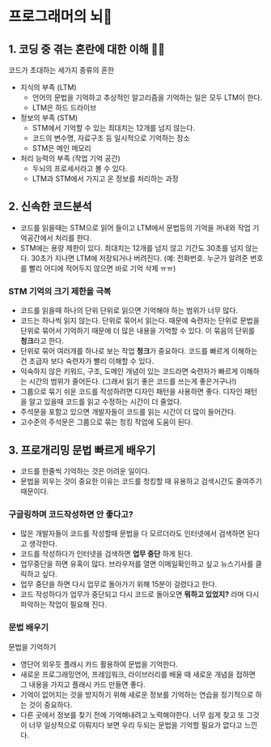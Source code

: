 # 프로그래머의 뇌🤔

## 1. 코딩 중 겪는 혼란에 대한 이해 🤷‍♂️
코드가 초대하는 세가지 종류의 혼한
* 지식의 부족 (LTM)
    * 언어의 문법을 기억하고 추상적인 알고리즘을 기억하는 일은 모두 LTM이 한다. 
    * LTM은 하드 드라이브
* 정보의 부족 (STM)
    * STM에서 기억할 수 있는 최대치는 12개를 넘지 않는다. 
    * 코드의 변수명, 자료구조 등 일시적으로 기억하는 장소
    * STM은 메인 메모리
* 처리 능력의 부족 (작업 기억 공간)
    * 두뇌의 프로세서라고 볼 수 있다. 
    * LTM과 STM에서 가지고 온 정보를 처리하는 과정
## 2. 신속한 코드분석
* 코드를 읽을때는 STM으로 읽어 들이고 LTM에서 문법등의 기억을 꺼내와 작업 기억공간에서 처리를 한다. 
* STM에는 용량 제한이 있다. 최대치는 12개를 넘지 않고 기간도 30초를 넘지 않는다. 30초가 지나면 LTM에 저장되거나 버려진다. (예: 전화번호. 누군가 알려준 번호를 빨리 어디에 적어두지 않으면 바로 기억 삭제 ㅠㅠ)
### STM 기억의 크기 제한을 극복
* 코드를 읽을때 하나의 단위 단위로 읽으면 기억해야 하는 범위가 너무 많다. 
* 코드는 하나씩 읽지 않는다. 단위로 묶어서 읽는다. 때문에 숙련자는 단위로 문법을 단위로 묶어서 기억하기 때문에 더 많은 내용을 기억할 수 있다. 이 묶음의 단위를 **청크**라고 한다.
* 단위로 묶어 여러개를 하나로 보는 작업 **청크**가 중요하다. 코드를 빠르게 이해하는 건 초급자 보다 숙련자가 빨리 이해할 수 있다. 
* 익숙하지 않은 키워드, 구조, 도메인 개념이 있는 코드라면 숙련자가 빠르게 이해하는 시간의 범위가 줄어든다. (그래서 읽기 좋은 코드를 쓰는게 좋은거구나!)
* 그룹으로 묶기 쉬운 코드를 작성하려면 디자인 패턴을 사용하면 좋다. 디자인 패턴을 알고 있을때 코드를 읽고 수정하는 시간이 더 줄었다. 
* 주석문을 포함고 있으면 개발자들이 코드를 읽는 시간이 더 많이 들어간다. 
* 고수준의 주석문은 그룹으로 묶는 청킹 작업에 도움이 된다. 

## 3. 프로개리밍 문법 빠르게 배우기
* 코드를 한줄씩 기억하는 것은 어려운 일이다. 
* 문법을 외우는 것이 중요한 이유는 코드를 청킹할 때 유용하고 검색시간도 줄여주기 때문이다. 

### 구글링하며 코드작성하면 안 좋다고?
* 많은 개발자들이 코드를 작성할때 문법을 다 모르더라도 인터넷에서 검색하면 된다고 생각한다. 
* 코드를 작성하다가 인터넷을 검색하면 **업무 중단** 하게 된다. 
* 업무중단을 하면 유혹이 많다. 브라우저를 열면 이메일확인하고 싶고 뉴스기사를 클릭하고 싶다. 
* 업무 중단을 하면 다시 업무로 돌아가기 위해 15분이 걸렸다고 한다. 
* 코드 작성하다가 업무가 중단되고 다시 코드로 돌아오면 **뭐하고 있었지?** 라며 다시 파악하는 작업이 필요해 진다. 

### 문법 배우기
문법을 기억하기
* 영단어 외우듯 플래시 카드 활용하여 문법을 기억한다. 
* 새로운 프로그래밍언어, 프레임워크, 라이브러리를 배울 때 새로운 개념을 접하면 그 내용을 가지고 플래시 카드 만들면 좋다. 
* 기억이 없어지는 것을 방지하기 위해 새로운 정보를 기억하는 연습을 정기적으로 하는 것이 중요하다. 
* 다른 곳에서 정보를 찾기 전에 기억해내려고 노력해야한다. 너무 쉽게 찾고 또 그것이 너무 일상적으로 이뤄지다 보면 우리 두되는 문법을 기억할 필요가 없다고 느낀다. 